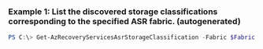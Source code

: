 ### Example 1: List the discovered storage classifications corresponding to the specified ASR fabric.  (autogenerated)
```powershell
PS C:\> Get-AzRecoveryServicesAsrStorageClassification -Fabric $Fabric
```

